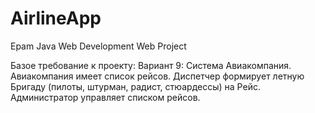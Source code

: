 # AirlineApp
Epam Java Web Development Web Project

Базое требование к проекту:
Вариант 9:
Система Авиакомпания. Авиакомпания имеет список рейсов.
Диспетчер формирует летную Бригаду (пилоты, штурман, радист, стюардессы) на Рейс.
Администратор управляет списком рейсов.


